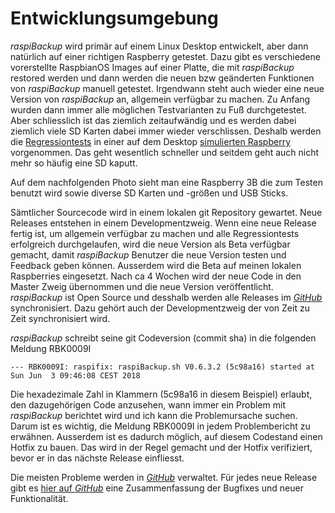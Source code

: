 # Entwicklungsumgebung

*raspiBackup* wird primär auf einem Linux Desktop entwickelt, aber dann
natürlich auf einer richtigen Raspberry getestet. Dazu gibt es verschiedene
vorerstellte RaspbianOS Images auf einer Platte, die mit *raspiBackup* restored
werden und dann werden die neuen bzw geänderten Funktionen von *raspiBackup*
manuell getestet. Irgendwann steht auch wieder eine neue Version von
*raspiBackup* an, allgemein verfügbar zu machen. Zu Anfang wurden dann immer
alle möglichen Testvarianten zu Fuß durchgetestet. Aber schliesslich ist das
ziemlich zeitaufwändig und es werden dabei ziemlich viele SD Karten dabei immer wieder verschlissen.
Deshalb werden die [Regressiontests](regressiontests-executed.md) in einer auf dem Desktop [simulierten
Raspberry](https://www.linux-tips-and-tricks.de/de/raspberryd/22-wie-kann-man-raspberry-pi-unter-kvm-emulieren) vorgenommen. Das geht wesentlich schneller und seitdem geht auch
nicht mehr so häufig eine SD kaputt.

Auf dem nachfolgenden Photo sieht man eine Raspberry 3B die zum Testen benutzt wird sowie diverse SD Karten und -größen und USB Sticks.

Sämtlicher Sourcecode wird in einem lokalen git Repository gewartet. Neue
Releases entstehen in einem Developmentzweig. Wenn eine neue Release fertig
ist, um allgemein verfügbar zu machen und alle Regressiontests erfolgreich
durchgelaufen, wird die neue Version als Beta verfügbar gemacht, damit
*raspiBackup* Benutzer die neue Version testen und Feedback geben können.
Ausserdem wird die Beta auf meinen lokalen Raspberries eingesetzt. Nach ca 4
Wochen wird der neue Code in den Master Zweig übernommen und die neue Version
veröffentlicht. *raspiBackup* ist Open Source und desshalb werden alle Releases
im [*GitHub*](https://github.com/framps/raspiBackup) synchronisiert. Dazu gehört auch der Developmentzweig der von Zeit
zu Zeit synchronisiert wird.

*raspiBackup* schreibt seine git Codeversion (commit sha) in die folgenden Meldung RBK0009I

```
--- RBK0009I: raspifix: raspiBackup.sh V0.6.3.2 (5c98a16) started at Sun Jun  3 09:46:08 CEST 2018
```

Die hexadezimale Zahl in Klammern (5c98a16 in diesem Beispiel) erlaubt, den
dazugehörigen Code anzusehen, wann immer ein Problem mit *raspiBackup* berichtet
wird und ich kann die Problemursache suchen. Darum ist es wichtig, die Meldung
RBK0009I in jedem Problembericht zu erwähnen. Ausserdem ist es dadurch
möglich, auf diesem Codestand einen Hotfix zu bauen. Das wird in der Regel
gemacht und der Hotfix verifiziert, bevor er  in das nächste Release
einfliesst.

Die meisten Probleme werden in [*GitHub*](https://github.com/framps/raspiBackup/issues) verwaltet. Für jedes neue Release gibt
es [hier auf *GitHub*](https://github.com/framps/raspiBackup/releases) eine Zusammenfassung der Bugfixes und neuer Funktionalität.


[.status]: rst
[.source]: https://www.linux-tips-and-tricks.de/de/raspibackupcategoried/516-raspibackup-entwicklungsumgebung
[.source]: https://www.linux-tips-and-tricks.de/en/raspibackupcategorye/517-raspibackup-developmentenvironment
